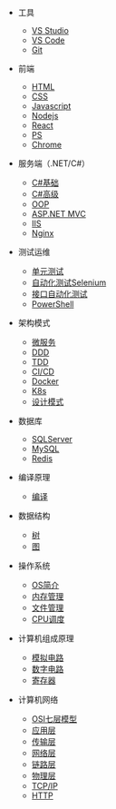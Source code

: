 - 工具
  - [VS Studio](quickstart.md)
  - [VS Code](more-pages.md)
  - [Git](more-pages.md)

- 前端
  - [HTML](quickstart.md)
  - [CSS](more-pages.md)
  - [Javascript](more-pages.md)
  - [Nodejs](more-pages.md)
  - [React](more-pages.md)
  - [PS](more-pages.md)
  - [Chrome](more-pages.md)

- 服务端（.NET/C#）
  - [C#基础](quickstart.md)
  - [C#高级](quickstart.md)
  - [OOP](more-pages.md)
  - [ASP.NET MVC](more-pages.md)
  - [IIS](more-pages.md)
  - [Nginx](more-pages.md)

- 测试运维
  - [单元测试](more-pages.md)
  - [自动化测试Selenium](quickstart.md)
  - [接口自动化测试](more-pages.md)
  - [PowerShell](more-pages.md)

- 架构模式
  - [微服务](quickstart.md)
  - [DDD](quickstart.md)
  - [TDD](quickstart.md)
  - [CI/CD](quickstart.md)
  - [Docker](more-pages.md)
  - [K8s](more-pages.md)
  - [设计模式](more-pages.md)  

- 数据库
  - [SQLServer](quickstart.md)
  - [MySQL](more-pages.md)
  - [Redis](more-pages.md)

- 编译原理
  - [编译](quickstart.md)

- 数据结构
  - [树](quickstart.md)
  - [图](more-pages.md)

- 操作系统
  - [OS简介](quickstart.md)
  - [内存管理](more-pages.md)
  - [文件管理](more-pages.md)
  - [CPU调度](more-pages.md)

- 计算机组成原理
  - [模拟电路](quickstart.md)
  - [数字电路](more-pages.md)
  - [寄存器](more-pages.md)

- 计算机网络
  - [OSI七层模型](quickstart.md)
  - [应用层](more-pages.md)
  - [传输层](more-pages.md)
  - [网络层](more-pages.md)
  - [链路层](more-pages.md)
  - [物理层](more-pages.md)
  - [TCP/IP](more-pages.md)
  - [HTTP](more-pages.md)
